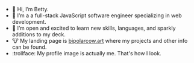 - 👋 Hi, I’m Betty.
- 🌱 I’m a a full-stack JavaScript software engineer specializing in web development.
- 👀 I’m open and excited to learn new skills, languages, and sparkly additions to my deck.
- :cow: My landing page is [bipolarcow.art](https://www.bipolarcow.art/) where my projects and other info can be found.
- :trollface: My profile image is actually me. That's how I look.


<!---
FRUHD/FRUHD is a ✨ special ✨ repository because its `README.md` (this file) appears on your GitHub profile.
You can click the Preview link to take a look at your changes.
📫
- 💞️ I’m looking to collaborate on ...
--->
